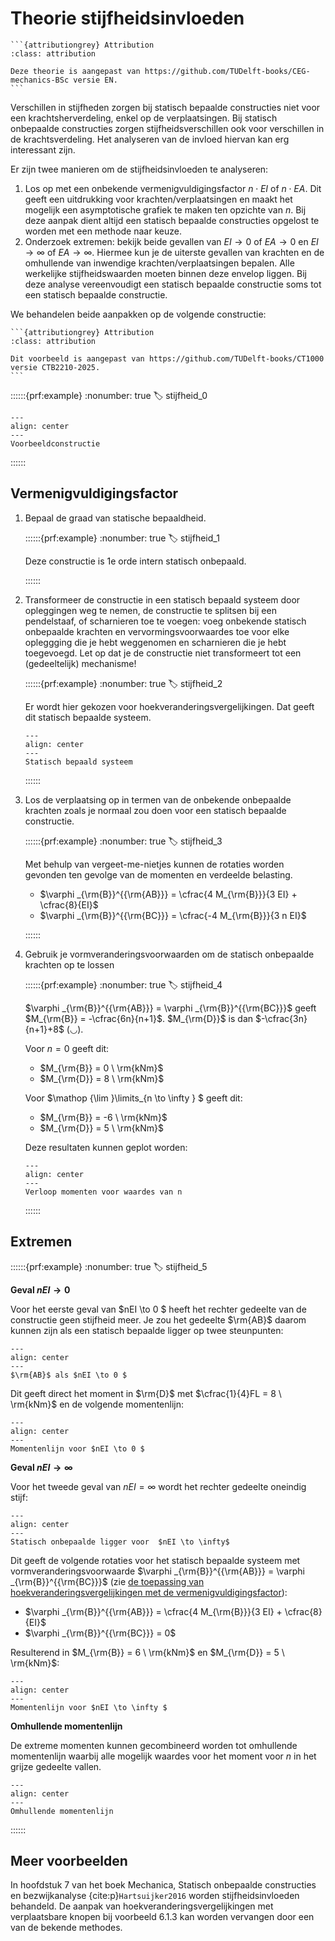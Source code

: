 # Theorie stijfheidsinvloeden

````{margin}
```{attributiongrey} Attribution
:class: attribution

Deze theorie is aangepast van https://github.com/TUDelft-books/CEG-mechanics-BSc versie EN.
```
```` 

Verschillen in stijfheden zorgen bij statisch bepaalde constructies niet voor een krachtsherverdeling, enkel op de verplaatsingen. Bij statisch onbepaalde constructies zorgen stijfheidsverschillen ook voor verschillen in de krachtsverdeling. Het analyseren van de invloed hiervan kan erg interessant zijn.

Er zijn twee manieren om de stijfheidsinvloeden te analyseren:

1. Los op met een onbekende vermenigvuldigingsfactor $n \cdot EI$ of $n \cdot EA$. Dit geeft een uitdrukking voor krachten/verplaatsingen en maakt het mogelijk een asymptotische grafiek te maken ten opzichte van $n$. Bij deze aanpak dient altijd een statisch bepaalde constructies opgelost te worden met een methode naar keuze.
2. Onderzoek extremen: bekijk beide gevallen van $EI \to 0$ of $EA \to 0$ en $EI \to \infty$ of $EA \to \infty$. Hiermee kun je de uiterste gevallen van krachten en de omhullende van inwendige krachten/verplaatsingen bepalen. Alle werkelijke stijfheidswaarden moeten binnen deze envelop liggen. Bij deze analyse vereenvoudigt een statisch bepaalde constructie soms tot een statisch bepaalde constructie.


We behandelen beide aanpakken op de volgende constructie:

````{margin}
```{attributiongrey} Attribution
:class: attribution

Dit voorbeeld is aangepast van https://github.com/TUDelft-books/CT1000 versie CTB2210-2025.
```
```` 

::::::{prf:example}
:nonumber: true
:label: stijfheid_0

```{figure} ./theorie_data/systeem.svg
---
align: center
---
Voorbeeldconstructie
```

::::::

## Vermenigvuldigingsfactor

1. Bepaal de graad van statische bepaaldheid.

    ::::::{prf:example}
    :nonumber: true
    :label: stijfheid_1

    Deze constructie is 1e orde intern statisch onbepaald.

    ::::::

2. Transformeer de constructie in een statisch bepaald systeem door opleggingen weg te nemen, de constructie te splitsen bij een pendelstaaf, of scharnieren toe te voegen: voeg onbekende statisch onbepaalde krachten en vervormingsvoorwaardes toe voor elke opleggging die je hebt weggenomen en scharnieren die je hebt toegevoegd. Let op dat je de constructie niet transformeert tot een (gedeeltelijk) mechanisme!

    ::::::{prf:example}
    :nonumber: true
    :label: stijfheid_2

    Er wordt hier gekozen voor hoekveranderingsvergelijkingen. Dat geeft dit statisch bepaalde systeem.

    ```{figure} ./theorie_data/SB_systeem_2.svg
    ---
    align: center
    ---
    Statisch bepaald systeem
    ```

    ::::::

3. Los de verplaatsing op in termen van de onbekende onbepaalde krachten zoals je normaal zou doen voor een statisch bepaalde constructie.

    ::::::{prf:example}
    :nonumber: true
    :label: stijfheid_3

    Met behulp van vergeet-me-nietjes kunnen de rotaties worden gevonden ten gevolge van de momenten en verdeelde belasting.

    - $\varphi _{\rm{B}}^{{\rm{AB}}}  = \cfrac{4 M_{\rm{B}}}{3 EI} + \cfrac{8}{EI}$
    - $\varphi _{\rm{B}}^{{\rm{BC}}}  = \cfrac{-4 M_{\rm{B}}}{3 n EI}$

    ::::::


4. Gebruik je vormveranderingsvoorwaarden om de statisch onbepaalde krachten op te lossen

    ::::::{prf:example}
    :nonumber: true
    :label: stijfheid_4

    $\varphi _{\rm{B}}^{{\rm{AB}}} = \varphi _{\rm{B}}^{{\rm{BC}}}$ geeft $M_{\rm{B}} = -\cfrac{6n}{n+1}$. $M_{\rm{D}}$ is dan $-\cfrac{3n}{n+1}+8$ (◡).

    Voor $n=0$ geeft dit:
    
    - $M_{\rm{B}} = 0 \ \rm{kNm}$
    - $M_{\rm{D}} = 8 \ \rm{kNm}$

    Voor $\mathop {\lim }\limits_{n \to \infty } $ geeft dit:
    
    - $M_{\rm{B}} = -6 \ \rm{kNm}$
    - $M_{\rm{D}} = 5 \ \rm{kNm}$

    Deze resultaten kunnen geplot worden:

    ```{figure} ./theorie_data/steunpuntszetting.svg
    ---
    align: center
    ---
    Verloop momenten voor waardes van n
    ```


    ::::::

## Extremen

::::::{prf:example}
:nonumber: true
:label: stijfheid_5

**Geval $nEI \to 0$**

Voor het eerste geval van $nEI \to 0 $ heeft het rechter gedeelte van de constructie geen stijfheid meer. Je zou het gedeelte $\rm{AB}$ daarom kunnen zijn als een statisch bepaalde ligger op twee steunpunten:

```{figure} ./theorie_data/systeem_0.svg
---
align: center
---
$\rm{AB}$ als $nEI \to 0 $
```

Dit geeft direct het moment in $\rm{D}$ met $\cfrac{1}{4}FL = 8 \ \rm{kNm}$ en de volgende momentenlijn:

```{figure} ./theorie_data/M_1.svg
---
align: center
---
Momentenlijn voor $nEI \to 0 $
```

**Geval $nEI \to \infty$**

Voor het tweede geval van $nEI = \infty$ wordt het rechter gedeelte oneindig stijf:

```{figure} ./theorie_data/systeem_inf.svg
---
align: center
---
Statisch onbepaalde ligger voor  $nEI \to \infty$
```

Dit geeft de volgende rotaties voor het statisch bepaalde systeem met vormveranderingsvoorwaarde $\varphi _{\rm{B}}^{{\rm{AB}}} = \varphi _{\rm{B}}^{{\rm{BC}}}$ (zie [de toepassing van hoekveranderingsvergelijkingen met de vermenigvuldigingsfactor](stijfheid_3)):

 - $\varphi _{\rm{B}}^{{\rm{AB}}}  = \cfrac{4 M_{\rm{B}}}{3 EI} + \cfrac{8}{EI}$
 - $\varphi _{\rm{B}}^{{\rm{BC}}}  = 0$

Resulterend in $M_{\rm{B}} = 6 \ \rm{kNm}$ en $M_{\rm{D}} = 5 \ \rm{kNm}$:

```{figure} ./theorie_data/M_2.svg
---
align: center
---
Momentenlijn voor $nEI \to \infty $
```


**Omhullende momentenlijn**

De extreme momenten kunnen gecombineerd worden tot omhullende momentenlijn waarbij alle mogelijk waardes voor het moment voor $n$ in het grijze gedeelte vallen.

```{figure} ./theorie_data/omhullende.svg
---
align: center
---
Omhullende momentenlijn
```

::::::

## Meer voorbeelden

In hoofdstuk 7 van het boek Mechanica, Statisch onbepaalde constructies en bezwijkanalyse {cite:p}`Hartsuijker2016` worden stijfheidsinvloeden behandeld. De aanpak van hoekveranderingsvergelijkingen met verplaatsbare knopen bij voorbeeld 6.1.3 kan worden vervangen door een van de bekende methodes.